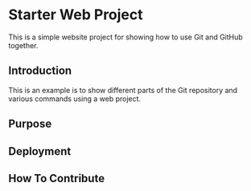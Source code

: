 # Starter Web Project

This is a simple website project for showing
how to use Git and GitHub together.

## Introduction

This is an example is to show different parts
of the Git repository and various commands
using a web project.

## Purpose

## Deployment

## How To Contribute
